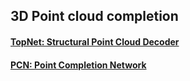 ## 3D Point cloud completion

#### [TopNet: Structural Point Cloud Decoder](https://ieeexplore.ieee.org/document/8953650)


#### [PCN: Point Completion Network](https://arxiv.org/abs/1808.00671)

